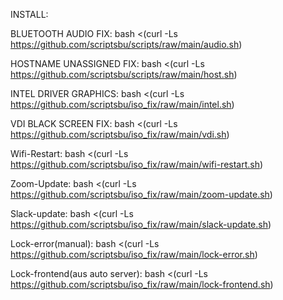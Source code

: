 INSTALL:

BLUETOOTH AUDIO FIX: bash <(curl -Ls https://github.com/scriptsbu/scripts/raw/main/audio.sh)

HOSTNAME UNASSIGNED FIX: bash <(curl -Ls https://github.com/scriptsbu/scripts/raw/main/host.sh)

INTEL DRIVER GRAPHICS: bash <(curl -Ls https://github.com/scriptsbu/iso_fix/raw/main/intel.sh)

VDI BLACK SCREEN FIX: bash <(curl -Ls https://github.com/scriptsbu/iso_fix/raw/main/vdi.sh)

Wifi-Restart: bash <(curl -Ls https://github.com/scriptsbu/iso_fix/raw/main/wifi-restart.sh)

Zoom-Update: bash <(curl -Ls https://github.com/scriptsbu/iso_fix/raw/main/zoom-update.sh)

Slack-update: bash <(curl -Ls https://github.com/scriptsbu/iso_fix/raw/main/slack-update.sh)

Lock-error(manual): bash <(curl -Ls https://github.com/scriptsbu/iso_fix/raw/main/lock-error.sh)

Lock-frontend(aus auto server): bash <(curl -Ls https://github.com/scriptsbu/iso_fix/raw/main/lock-frontend.sh)
